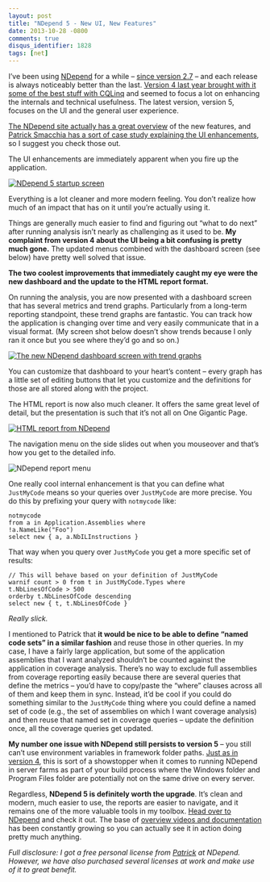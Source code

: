 ```yaml
---
layout: post
title: "NDepend 5 - New UI, New Features"
date: 2013-10-28 -0800
comments: true
disqus_identifier: 1828
tags: [net]
---
```

I’ve been using [NDepend](http://www.ndepend.com) for a while – [since
version 2.7](/archive/2008/03/28/ndepend-analyze-your-code.aspx) – and
each release is always noticeably better than the last. [Version 4 last
year brought with it some of the best stuff with
CQLinq](/archive/2012/08/10/ndepend-4-cqlinq-ndepend-api-and-beyond.aspx)
and seemed to focus a lot on enhancing the internals and technical
usefulness. The latest version, version 5, focuses on the UI and the
general user experience.

[The NDepend site actually has a great
overview](http://www.ndepend.com/NDependV5.aspx) of the new features,
and [Patrick Smacchia has a sort of case study explaining the UI
enhancements](http://codebetter.com/patricksmacchia/2013/09/18/rich-ui-enhancement-a-case-study/),
so I suggest you check those out.

The UI enhancements are immediately apparent when you fire up the
application.

[![NDepend 5 startup
screen](https://hyqi8g.dm2302.livefilestore.com/y2pr8_CCowMrNMQF35hNOuB-tS6JYnWcorBLhPrRMvCP9qXDEf-tl6Lq7jdfEAw3LWiBRm8I-98cyX39o0PR3EGwri0TDMqeT21yp2rOiKR2ZA/20131028_loadscreen_sm.png?psid=1)](http://sdrv.ms/1aC6H0V)

Everything is a lot cleaner and more modern feeling. You don’t realize
how much of an impact that has on it until you’re actually using it.

Things are generally much easier to find and figuring out “what to do
next” after running analysis isn’t nearly as challenging as it used to
be. **My complaint from version 4 about the UI being a bit confusing is
pretty much gone.** The updated menus combined with the dashboard screen
(see below) have pretty well solved that issue.

**The two coolest improvements that immediately caught my eye were the
new dashboard and the update to the HTML report format.**

On running the analysis, you are now presented with a dashboard screen
that has several metrics and trend graphs. Particularly from a long-term
reporting standpoint, these trend graphs are fantastic. You can track
how the application is changing over time and very easily communicate
that in a visual format. (My screen shot below doesn’t show trends
because I only ran it once but you see where they’d go and so on.)

[![The new NDepend dashboard screen with trend
graphs](https://hyqi8g.dm2301.livefilestore.com/y2pftnJPO-2963jkS0NJ3CLjibx0tNKqWQeY4sDYmbw6LRiRIeoIdIFtXhQZcjr3qUZvubtHYec7HrcwF-j9NyO2hapBAjvqSFAFtinrA2J1lw/20131028_dashboard_sm.png?psid=1)](http://sdrv.ms/1dERNdd)

You can customize that dashboard to your heart’s content – every graph
has a little set of editing buttons that let you customize and the
definitions for those are all stored along with the project.

The HTML report is now also much cleaner. It offers the same great level
of detail, but the presentation is such that it’s not all on One
Gigantic Page.

[![HTML report from
NDepend](https://hyqi8g.dm2302.livefilestore.com/y2p_fJiROSc-HnB_432R1R7OR4YZ4pG0rnsmZuswHR34yhPBxk8jbxRPg7FIZUiyOTIIb5LV98IQjt0mUXICVz_h8UFo5SYtUoQdwwvVca0u8Y/20131028_report1_sm.png?psid=1)](http://sdrv.ms/18vKxIG)

The navigation menu on the side slides out when you mouseover and that’s
how you get to the detailed info.

![NDepend report
menu](https://hyqi8g.dm1.livefilestore.com/y2pbh0JIKJxRha0fQw9n2i5phqjqZgu8EFFWueEr1O6_OnH7L4ePJehCxFiQGO0KtICagBWjPQunAS8ofSMfFmaz7bw-UApE07Sc77iWjexTF8/20131028_report2.png?psid=1)

One really cool internal enhancement is that you can define what
`JustMyCode` means so your queries over `JustMyCode` are more precise.
You do this by prefixing your query with `notmycode` like:

    notmycode
    from a in Application.Assemblies where
    !a.NameLike("Foo")
    select new { a, a.NbILInstructions }

That way when you query over `JustMyCode` you get a more specific set of
results:

    // This will behave based on your definition of JustMyCode
    warnif count > 0 from t in JustMyCode.Types where
    t.NbLinesOfCode > 500
    orderby t.NbLinesOfCode descending
    select new { t, t.NbLinesOfCode }

*Really slick.*

I mentioned to Patrick that **it would be nice to be able to define
“named code sets” in a similar fashion** and reuse those in other
queries. In my case, I have a fairly large application, but some of the
application assemblies that I want analyzed shouldn’t be counted against
the application in coverage analysis. There’s no way to exclude full
assemblies from coverage reporting easily because there are several
queries that define the metrics – you’d have to copy/paste the “where”
clauses across all of them and keep them in sync. Instead, it’d be cool
if you could do something similar to the `JustMyCode` thing where you
could define a named set of code (e.g., the set of assemblies on which I
want coverage analysis) and then reuse that named set in coverage
queries – update the definition once, all the coverage queries get
updated.

**My number one issue with NDepend still persists to version 5** – you
still can’t use environment variables in framework folder paths. [Just
as in version
4](/archive/2012/08/10/ndepend-4-cqlinq-ndepend-api-and-beyond.aspx),
this is sort of a showstopper when it comes to running NDepend in server
farms as part of your build process where the Windows folder and Program
Files folder are potentially not on the same drive on every server.

Regardless, **NDepend 5 is definitely worth the upgrade**. It’s clean
and modern, much easier to use, the reports are easier to navigate, and
it remains one of the more valuable tools in my toolbox. [Head over to
NDepend](http://www.ndepend.com) and check it out. The base of [overview
videos and documentation](http://www.ndepend.com/GettingStarted.aspx)
has been constantly growing so you can actually see it in action doing
pretty much anything.

*Full disclosure: I got a free personal license
from [Patrick](http://codebetter.com/patricksmacchia/) at NDepend.
However, we have also purchased several licenses at work and make use of
it to great benefit.*

